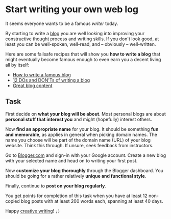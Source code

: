 Start writing your own web log
==============================

It seems everyone wants to be a famous _writer_ today.

By starting to write a [blog](http://en.wikipedia.org/wiki/Blog) you are
well looking into improving your constructive thought process and writing
skills. If you don't look good, at least you can be well-spoken, well-read,
and – obviously – well-written.

Here are some failsafe recipes that will show you **how to write a blog** that
might eventually become famous enough to even earn you a decent
living all by itself:
* [How to write a famous blog](http://www.wikihow.com/Write-a-Famous-Blog)
* [12 DOs and DON'Ts of writing a blog](http://www.writersdigest.com/online-editor/the-12-dos-and-donts-of-writing-a-blog)
* [Great blog content](http://www.problogger.net/how-to-write-great-blog-content/)

Task
----
First decide on **what your blog will be about**. Most personal blogs are
about **personal stuff that interest you** and might (hopefully) interest others.

Now **find an appropriate name** for your blog. It should be something 
**fun and memorable**, as applies in general when picking domain names.
The name you choose will be part of the domain name (URL) of your blog website.
Think this through. If unsure, seek feedback from instructors.

Go to [Blogger.com](http://www.blogger.com) and sign-in with your Google account.
Create a new blog with your selected name and head on to writing your first post.

Now **customize your blog thoroughly** through the Blogger dashboard.
You should be going for a rather relatively **unique and functional style**.

Finally, continue to **post on your blog regularly**.

You get points for completion of this task when you have at least 12
non-copied blog posts with at least 200 words each, spanning at least 40 days.

Happy [creative writing](http://www.wikihow.com/Write-a-Good-Story)! `;)`
